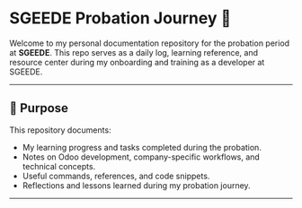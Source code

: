 # SGEEDE Probation Journey 🚀

Welcome to my personal documentation repository for the probation period at **SGEEDE**. This repo serves as a daily log, learning reference, and resource center during my onboarding and training as a developer at SGEEDE.

---

## 📌 Purpose

This repository documents:
- My learning progress and tasks completed during the probation.
- Notes on Odoo development, company-specific workflows, and technical concepts.
- Useful commands, references, and code snippets.
- Reflections and lessons learned during my probation journey.

---

